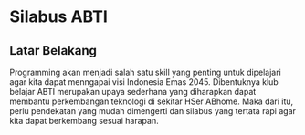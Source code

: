 # Silabus ABTI

## Latar Belakang
Programming akan menjadi salah satu skill yang penting untuk dipelajari agar kita dapat menngapai visi Indonesia Emas 2045. Dibentuknya klub belajar ABTI merupakan upaya sederhana yang diharapkan dapat membantu perkembangan teknologi di sekitar HSer ABhome. Maka dari itu, perlu pendekatan yang mudah dimengerti dan silabus yang tertata rapi agar kita dapat berkembang sesuai harapan.
